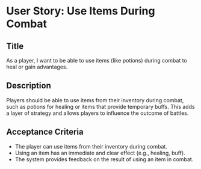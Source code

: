 
# User Story: Use Items During Combat

## Title
As a player, I want to be able to use items (like potions) during combat to heal or gain advantages.

## Description
Players should be able to use items from their inventory during combat, such as potions for healing or items that provide temporary buffs. This adds a layer of strategy and allows players to influence the outcome of battles.

## Acceptance Criteria
- The player can use items from their inventory during combat.
- Using an item has an immediate and clear effect (e.g., healing, buff).
- The system provides feedback on the result of using an item in combat.
